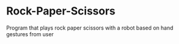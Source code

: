 # Rock-Paper-Scissors
Program that plays rock paper scissors with a robot based on hand gestures from user
